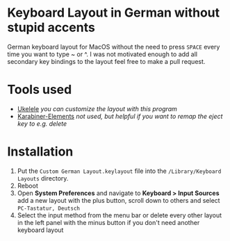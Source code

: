# Keyboard Layout in German without stupid accents

German keyboard layout for MacOS without the need to press ```SPACE``` every time you want to type ~ or ^.
I was not motivated enough to add all secondary key bindings to the layout feel free to make a pull request.

# Tools used
- [Ukelele](https://software.sil.org/ukelele/) *you can customize the layout with this program*
- [Karabiner-Elements](https://karabiner-elements.pqrs.org/) *not used, but helpful if you want to remap the eject key to e.g. delete*

# Installation
1. Put the ```Custom German Layout.keylayout``` file into the ```/Library/Keyboard Layouts``` directory.
2. Reboot 
3. Open **System Preferences** and navigate to **Keyboard > Input Sources** add a new layout with the plus button, scroll down to others and select ```PC-Tastatur, Deutsch```
4. Select the input method from the menu bar or delete every other layout in the left panel with the minus button if you don't need another keyboard layout

